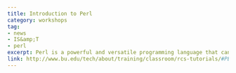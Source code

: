 ```yaml
---
title: Introduction to Perl
category: workshops
tag: 
- news
- IS&amp;T
- perl
excerpt: Perl is a powerful and versatile programming language that can be used for a wide variety of programming tasks, including, but not limited to, text/data processing, system administration, and Web applications. Combing elements of C, Unix shell scripting languages, as well as text-processing utilities such as sed and awk, Perl can be used for both large scale projects and for small applications. Some experience in a command line environment (e.g. Unix) is helpful, but the basics of Perl are simpler than those of other languages making it accessible to a new programmer. Attending our Introduction to Linux tutorial or equivalent background is recommended. Please remember to sign up for all four sessions to complete the tutorial.
link: http://www.bu.edu/tech/about/training/classroom/rcs-tutorials/#PERL1
---
```

